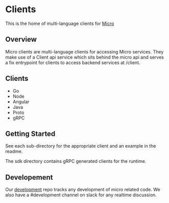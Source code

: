 # Clients

This is the home of multi-language clients for [Micro](https://github.com/micro/micro)

## Overview

Micro clients are multi-language clients for accessing Micro services. They make use of 
a Client api service which sits behind the micro api and serves a fix entrypoint 
for clients to access backend services at /client.

## Clients

- Go
- Node
- Angular
- Java
- Proto
- gRPC

## Getting Started

See each sub-directory for the appropriate client and an example in the readme.

The sdk directory contains gRPC generated clients for the runtime.

## Developement

Our [development](https://github.com/micro/development/blob/master/design/clients.md) repo tracks any development of micro related code. We also have a #development channel on slack for any realtime discussion.

